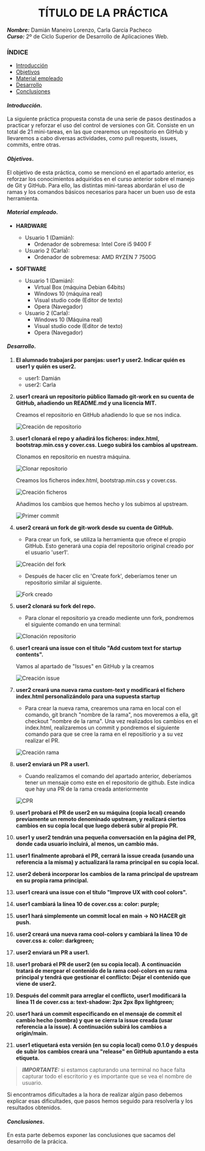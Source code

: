 <center>

# TÍTULO DE LA PRÁCTICA


</center>

***Nombre:*** Damián Maneiro Lorenzo, Carla García Pacheco  
***Curso:*** 2º de Ciclo Superior de Desarrollo de Aplicaciones Web.

### ÍNDICE

+ [Introducción](#id1)
+ [Objetivos](#id2)
+ [Material empleado](#id3)
+ [Desarrollo](#id4)
+ [Conclusiones](#id5)


#### ***Introducción***. <a name="id1"></a>

La siguiente práctica propuesta consta de una serie de pasos destinados a practicar y reforzar el uso del control de versiones con Git. Consiste en un total de 21 mini-tareas, en las que crearemos un repositorio en GitHub y llevaremos a cabo diversas actividades, como pull requests, issues, commits, entre otras.

#### ***Objetivos***. <a name="id2"></a>

El objetivo de esta práctica, como se mencionó en el apartado anterior, es reforzar los conocimientos adquiridos en el curso anterior sobre el manejo de Git y GitHub. Para ello, las distintas mini-tareas abordarán el uso de ramas y los comandos básicos necesarios para hacer un buen uso de esta herramienta.

#### ***Material empleado***. <a name="id3"></a>

+ **HARDWARE**
    + Usuario 1 (Damián):
        + Ordenador de sobremesa: Intel Core i5 9400 F
    + Usuario 2 (Carla): 
        + Ordenador de sobremesa: AMD RYZEN 7 7500G

+ **SOFTWARE**
    + Usuario 1 (Damián):
        + Virtual Box (máquina Debian 64bits)
        + Windows 10 (máquina real)
        + Visual studio code (Editor de texto)
        + Opera (Navegador)
    + Usuario 2 (Carla):
        + Windows 10 (Máquina real)
        + Visual studio code (Editor de texto)
        + Opera (Navegador)

#### ***Desarrollo***. <a name="id4"></a>

1. **El alumnado trabajará por parejas: user1 y user2. Indicar quién es user1 y quién es user2.**
    + user1: Damián
    + user2: Carla

1. **user1 creará un repositorio público llamado git-work en su cuenta de GitHub, añadiendo un README.md y una licencia MIT.**

    Creamos el repositorio en GitHub añadiendo lo que se nos indica.
   
    ![Creación de repositorio](user1_images/images/user1_image1.jpg)
   
1. **user1 clonará el repo y añadirá los ficheros: index.html, bootstrap.min.css y cover.css. Luego subirá los cambios al upstream.**

    Clonamos en repositorio en nuestra máquina.

    ![Clonar repositorio](user1_images/images/user1_image2.jpg)

    Creamos los ficheros index.html, bootstrap.min.css y cover.css.

    ![Creación ficheros](user1_images/images/user1_image3.jpg)

    Añadimos los cambios que hemos hecho y los subimos al upstream.

    ![Primer commit](user1_images/images/user1_image4.jpg)

1. **user2 creará un fork de git-work desde su cuenta de GitHub.**

    + Para crear un fork, se utiliza la herramienta que ofrece el propio GitHub. Esto generará una copia del repositorio original creado por el usuario 'user1'.

    ![Creación del fork](/imagenes%20usuario%202/imagen_2025-09-20_142931700.png)

    + Después de hacer clic en 'Create fork', deberíamos tener un repositorio similar al siguiente.

    ![Fork creado](/imagenes%20usuario%202/imagen_2025-09-20_143051867.png)

1. **user2 clonará su fork del repo.**

    + Para clonar el repositorio ya creado mediente unn fork, pondremos el siguiente comando en una terminal:

    ![Clonación repositorio](/imagenes%20usuario%202/imagen_2025-09-20_144555887.png)
   
1. **user1 creará una issue con el título "Add custom text for startup contents".**

    Vamos al apartado de "Issues" en GitHub y la creamos
   
    ![Creación issue](user1_images/images/user1_image5.jpg)
   
1. **user2 creará una nueva rama custom-text y modificará el fichero index.html personalizándolo para una supuesta startup**

    + Para crear la nueva rama, crearemos una rama en local con el comando, git branch "nombre de la rama", nos moveremos a ella, git checkout "nombre de la rama". Una vez realizados los cambios en el index.html, realizaremos un commit y pondremos el siguiente comando para que se cree la rama en el repositiorio y a su vez realizar el PR. 

    ![Creación rama](/imagenes%20usuario%202/imagen_2025-09-20_145658116.png)

1. **user2 enviará un PR a user1.**

    + Cuando realizamos el comando del apartado anterior, deberíamos tener un mensaje como este en el repositorio de github. Este indica que hay una PR de la rama creada anteriormente

    ![CPR](/imagenes%20usuario%202/imagen_2025-09-20_145932398.png)
1. **user1 probará el PR de user2 en su máquina (copia local) creando previamente un remoto denominado upstream, y realizará ciertos cambios en su copia local que luego deberá subir al propio PR.**
1. **user1 y user2 tendrán una pequeña conversación en la página del PR, donde cada usuario incluirá, al menos, un cambio más.**
1. **user1 finalmente aprobará el PR, cerrará la issue creada (usando una referencia a la misma) y actualizará la rama principal en su copia local.**
1. **user2 deberá incorporar los cambios de la rama principal de upstream en su propia rama principal.**
1. **user1 creará una issue con el título "Improve UX with cool colors".**
1. **user1 cambiará la línea 10 de cover.css a: color: purple;**
1. **user1 hará simplemente un commit local en main → NO HACER git push.**
1. **user2 creará una nueva rama cool-colors y cambiará la línea 10 de cover.css a: color: darkgreen;**
1. **user2 enviará un PR a user1.**
1. **user1 probará el PR de user2 (en su copia local). A continuación tratará de mergear el contenido de la rama cool-colors en su rama principal y tendrá que gestionar el conflicto: Dejar el contenido que viene de user2.**
1. **Después del commit para arreglar el conflicto, user1 modificará la línea 11 de cover.css a: text-shadow: 2px 2px 8px lightgreen;**
1. **user1 hará un commit especificando en el mensaje de commit el cambio hecho (sombra) y que se cierra la issue creada (usar referencia a la issue). A continuación subirá los cambios a origin/main.**
1. **user1 etiquetará esta versión (en su copia local) como 0.1.0 y después de subir los cambios creará una "release" en GitHub apuntando a esta etiqueta.**



> ***IMPORTANTE:*** si estamos capturando una terminal no hace falta capturar todo el escritorio y es importante que se vea el nombre de usuario.

Si encontramos dificultades a la hora de realizar algún paso debemos explicar esas dificultades, que pasos hemos seguido para resolverla y los resultados obtenidos.

#### ***Conclusiones***. <a name="id5"></a>

En esta parte debemos exponer las conclusiones que sacamos del desarrollo de la prácica.
